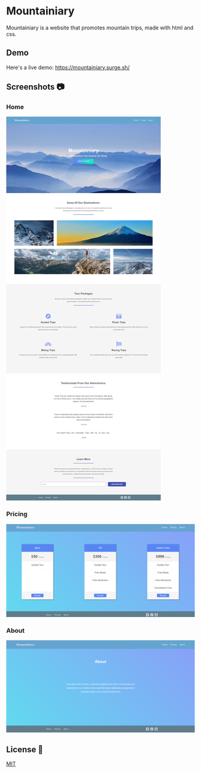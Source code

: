 # Mountainiary
Mountainiary is a website that promotes mountain trips, made with html and css.  

## Demo  
Here's a live demo: https://mountainiary.surge.sh/  

## Screenshots :camera:  
### Home  
![Home](https://github.com/Hichem-Chabou/Mountainiary/blob/master/img/Mountainiary-full.jpg)  
### Pricing  
![Pricing](https://github.com/Hichem-Chabou/Mountainiary/blob/master/img/Mountainiary-pricing.png) 
### About  
![About](https://github.com/Hichem-Chabou/Mountainiary/blob/master/img/Mountainiary-about.png)  

## License :scroll:  
[MIT](https://github.com/Hichem-Chabou/Mountainiary/blob/master/LICENSE)
